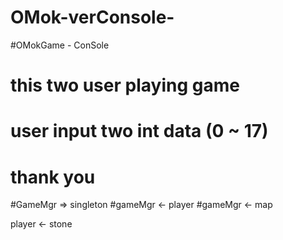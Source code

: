 # OMok-verConsole-

#OMokGame - ConSole

# this two user playing game
# user input two int data (0 ~ 17)
# thank you

#GameMgr => singleton
#gameMgr <- player
#gameMgr <- map

player <- stone
